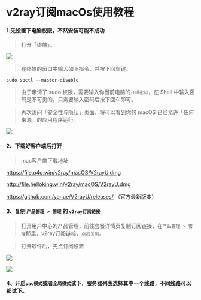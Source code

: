 # v2ray订阅macOs使用教程


#### 1.先设置下电脑权限，不然安装可能不成功

> 打开「终端」。

![](/img/mac1.png)

> 在终端的窗口中输入如下指令，并按下回车键。

```
sudo spctl --master-disable
```

> 由于申请了 sudo 权限，需要输入你当前电脑的`开机密码`，在 Shell 中输入密码是不可见的，只需要输入密码后按下回车即可。

> 再次访问「安全性与隐私」页面，将可以看到你的 macOS 已经允许「任何来源」的应用程序运行。

![](/img/mac2.png)

#### 2、下载好客户端后打开

> mac客户端下载地址

https://file.o4o.win/v2ray/macOS/V2rayU.dmg

http://file.helloking.win/v2ray/macOS/V2rayU.dmg

https://github.com/yanue/V2rayU/releases/ （官方最新版本）


#### 3、复制 `产品管理 > 管理`  的 `v2ray订阅链接`

> 打开用户中心的产品管理，前往套餐详情页复制订阅链接，在`产品管理 > 管理`那里，v2ray订阅链接，`点我复制`。

> 打开软件后，先点订阅设置

![](/img/mac3.png)

![](/img/mac4.png)

#### 4、开启`pac模式`或者`全局模式`试下，服务器列表选择其中一个线路，不同线路可以都试下。